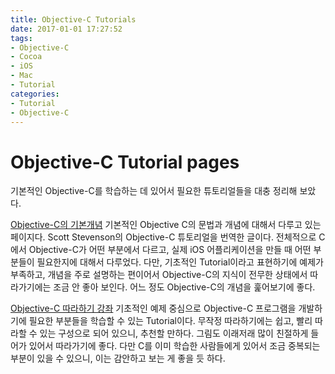 ```yaml
---
title: Objective-C Tutorials
date: 2017-01-01 17:27:52
tags:
- Objective-C
- Cocoa
- iOS
- Mac
- Tutorial
categories:
- Tutorial
- Objective-C
---
```

# Objective-C Tutorial pages
기본적인 Objective-C를 학습하는 데 있어서 필요한 튜토리얼들을 대충 정리해 보았다.

[Objective-C의 기본개념](http://snowhouse-textcube.blogspot.kr/2010/01/%EC%95%84%EC%9D%B4%ED%8F%B0-%EA%B0%9C%EB%B0%9C-%EC%99%84%EC%A0%84-%EC%B4%88%EB%B3%B4%EB%8F%84-%EB%B3%B4%EB%8A%94-objective-c-%EA%B8%B0%EC%B4%88%EA%B0%9C%EB%85%90.html)
기본적인 Objective C의 문법과 개념에 대해서 다루고 있는 페이지다. Scott Stevenson의 Objective-C 튜토리얼을 번역한 글이다. 전체적으로 C에서 Objective-C가 어떤 부분에서 다르고, 실제 iOS 어플리케이션을 만들 때 어떤 부분들이 필요한지에 대해서 다루었다. 다만, 기초적인 Tutorial이라고 표현하기에 예제가 부족하고, 개념을 주로 설명하는 편이어서 Objective-C의 지식이 전무한 상태에서 따라가기에는 조금 안 좋아 보인다. 어느 정도 Objective-C의 개념을 훑어보기에 좋다.

[Objective-C 따라하기 강좌](http://wjapps.com/xe/index.php?mid=Objective_C&page=3&document_srl=178)
기초적인 예제 중심으로 Objective-C 프로그램을 개발하기에 필요한 부분들을 학습할 수 있는 Tutorial이다. 무작정 따라하기에는 쉽고, 빨리 따라할 수 있는 구성으로 되어 있으니, 추천할 만하다. 그림도 이래저래 많이 친절하게 들어가 있어서 따라가기에 좋다. 다만 C를 이미 학습한 사람들에게 있어서 조금 중복되는 부분이 있을 수 있으니, 이는 감안하고 보는 게 좋을 듯 하다.
